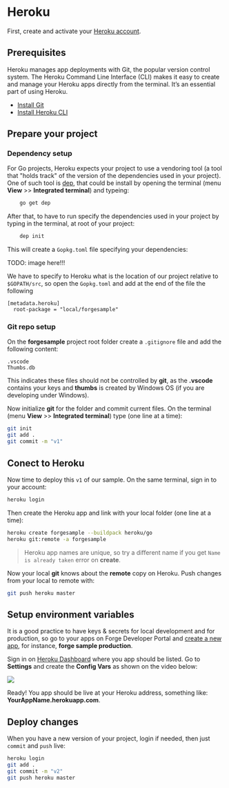 # Heroku 

First, create and activate your [Heroku account](https://www.heroku.com/).

## Prerequisites

Heroku manages app deployments with Git, the popular version control system. The Heroku Command Line Interface (CLI) makes it easy to create and manage your Heroku apps directly from the terminal. It’s an essential part of using Heroku.

- [Install Git](https://git-scm.com/book/en/v2/Getting-Started-Installing-Git)
- [Install Heroku CLI](https://devcenter.heroku.com/articles/heroku-cli)

## Prepare your project

### Dependency setup
For Go projects, Heroku expects your project to use a vendoring tool (a tool that "holds track" of the version of the dependencies used in your project).
One of such tool is [dep](), that could be install by opening the terminal (menu **View** >> **Integrated terminal**) and typeing:

```bash
    go get dep
```

After that, to have to run specify the dependencies used in your project by typing in the terminal, at root of your project:

```bash
    dep init
```

This will create a `Gopkg.toml` file specifying your dependencies:

TODO: image here!!!

We have to specify to Heroku what is the location of our project relative to `$GOPATH/src`, so open the `Gopkg.toml` and add at the end of the file the following

```
[metadata.heroku]
  root-package = "local/forgesample"
```


### Git repo setup
On the **forgesample** project root folder create a `.gitignore` file and add the following content:

```
.vscode
Thumbs.db
```

This indicates these files should not be controlled by **git**, as the **.vscode** contains your keys and **thumbs** is created by Windows OS (if you are developing under Windows).

Now initialize **git** for the folder and commit current files. On the terminal (menu **View** >> **Integrated terminal**) type (one line at a time):

```bash
git init
git add .
git commit -m "v1"
```


## Conect to Heroku

Now time to deploy this `v1` of our sample. On the same terminal, sign in to your account:

```bash
heroku login
```

Then create the Heroku app and link with your local folder (one line at a time):

```bash
heroku create forgesample --buildpack heroku/go
heroku git:remote -a forgesample
```

> Heroku app names are unique, so try a different name if you get `Name is already taken` error on **create**.

Now your local **git** knows about the **remote** copy on Heroku. Push changes from your local to remote with:

```bash
git push heroku master
```

## Setup environment variables

It is a good practice to have keys & secrets for local development and for production, so go to your apps on Forge Developer Portal and [create a new app](/account/?id=create-an-app), for instance, **forge sample production**. 

Sign in on [Heroku Dashboard](https://dashboard.heroku.com/) where you app should be listed. Go to **Settings** and create the **Config Vars** as shown on the video below:

![](_media/deployment/heroku/env_vars.gif) 

Ready! You app should be live at your Heroku address, something like: **YourAppName.herokuapp.com**.

## Deploy changes

When you have a new version of your project, login if needed, then just `commit` and `push` live:

```bash
heroku login
git add .
git commit -m "v2"
git push heroku master
```